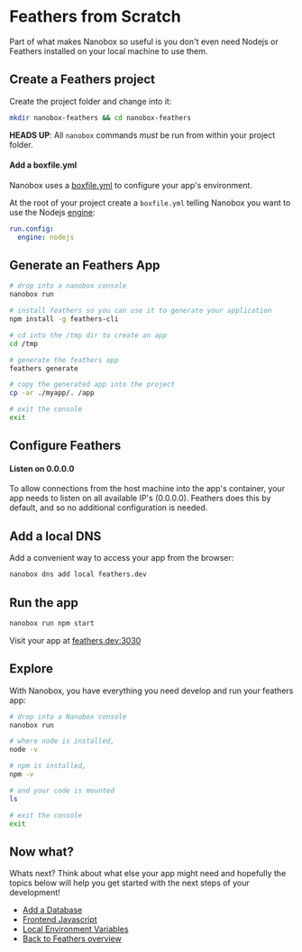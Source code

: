 # Feathers from Scratch
Part of what makes Nanobox so useful is you don't even need Nodejs or Feathers installed on your local machine to use them.

## Create a Feathers project
Create the project folder and change into it:

```bash
mkdir nanobox-feathers && cd nanobox-feathers
```

**HEADS UP**: All `nanobox` commands *must* be run from within your project folder.

#### Add a boxfile.yml
Nanobox uses a <a href="https://docs.nanobox.io/boxfile/" target="\_blank">boxfile.yml</a> to configure your app's environment.

At the root of your project create a `boxfile.yml` telling Nanobox you want to use the Nodejs <a href="https://docs.nanobox.io/engines/" target="\_blank">engine</a>:

```yaml
run.config:
  engine: nodejs
```

## Generate an Feathers App

```bash
# drop into a nanobox console
nanobox run

# install feathers so you can use it to generate your application
npm install -g feathers-cli

# cd into the /tmp dir to create an app
cd /tmp

# generate the feathers app
feathers generate

# copy the generated app into the project
cp -ar ./myapp/. /app

# exit the console
exit
```

## Configure Feathers

#### Listen on 0.0.0.0
To allow connections from the host machine into the app's container, your app needs to listen on all available IP's (0.0.0.0). Feathers does this by default, and so no additional configuration is needed.

## Add a local DNS
Add a convenient way to access your app from the browser:

```bash
nanobox dns add local feathers.dev
```

## Run the app

```bash
nanobox run npm start
```

Visit your app at <a href="http://feathers.dev:3030" target="\_blank">feathers.dev:3030</a>

## Explore
With Nanobox, you have everything you need develop and run your feathers app:

```bash
# drop into a Nanobox console
nanobox run

# where node is installed,
node -v

# npm is installed,
npm -v

# and your code is mounted
ls

# exit the console
exit
```

## Now what?
Whats next? Think about what else your app might need and hopefully the topics below will help you get started with the next steps of your development!

* [Add a Database](/nodejs/feathers/add-a-database)
* [Frontend Javascript](/nodejs/feathers/frontend-javascript)
* [Local Environment Variables](/nodejs/feathers/local-evars)
* [Back to Feathers overview](/nodejs/feathers)
